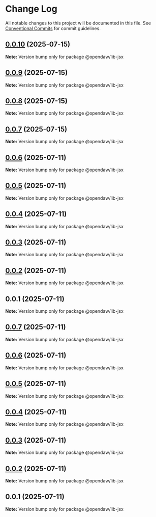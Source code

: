 # Change Log

All notable changes to this project will be documented in this file.
See [Conventional Commits](https://conventionalcommits.org) for commit guidelines.

## [0.0.10](https://github.com/andremichelle/openDAW/compare/@opendaw/lib-jsx@0.0.9...@opendaw/lib-jsx@0.0.10) (2025-07-15)

**Note:** Version bump only for package @opendaw/lib-jsx

## [0.0.9](https://github.com/andremichelle/openDAW/compare/@opendaw/lib-jsx@0.0.8...@opendaw/lib-jsx@0.0.9) (2025-07-15)

**Note:** Version bump only for package @opendaw/lib-jsx

## [0.0.8](https://github.com/andremichelle/openDAW/compare/@opendaw/lib-jsx@0.0.7...@opendaw/lib-jsx@0.0.8) (2025-07-15)

**Note:** Version bump only for package @opendaw/lib-jsx

## [0.0.7](https://github.com/andremichelle/openDAW/compare/@opendaw/lib-jsx@0.0.6...@opendaw/lib-jsx@0.0.7) (2025-07-15)

**Note:** Version bump only for package @opendaw/lib-jsx

## [0.0.6](https://github.com/andremichelle/openDAW/compare/@opendaw/lib-jsx@0.0.5...@opendaw/lib-jsx@0.0.6) (2025-07-11)

**Note:** Version bump only for package @opendaw/lib-jsx

## [0.0.5](https://github.com/andremichelle/openDAW/compare/@opendaw/lib-jsx@0.0.4...@opendaw/lib-jsx@0.0.5) (2025-07-11)

**Note:** Version bump only for package @opendaw/lib-jsx

## [0.0.4](https://github.com/andremichelle/openDAW/compare/@opendaw/lib-jsx@0.0.3...@opendaw/lib-jsx@0.0.4) (2025-07-11)

**Note:** Version bump only for package @opendaw/lib-jsx

## [0.0.3](https://github.com/andremichelle/openDAW/compare/@opendaw/lib-jsx@0.0.2...@opendaw/lib-jsx@0.0.3) (2025-07-11)

**Note:** Version bump only for package @opendaw/lib-jsx

## [0.0.2](https://github.com/andremichelle/openDAW/compare/@opendaw/lib-jsx@0.0.1...@opendaw/lib-jsx@0.0.2) (2025-07-11)

**Note:** Version bump only for package @opendaw/lib-jsx

## 0.0.1 (2025-07-11)

**Note:** Version bump only for package @opendaw/lib-jsx

## [0.0.7](https://github.com/andremichelle/opendaw-turbo/compare/@opendaw/lib-jsx@0.0.6...@opendaw/lib-jsx@0.0.7) (2025-07-11)

**Note:** Version bump only for package @opendaw/lib-jsx

## [0.0.6](https://github.com/andremichelle/opendaw-turbo/compare/@opendaw/lib-jsx@0.0.5...@opendaw/lib-jsx@0.0.6) (2025-07-11)

**Note:** Version bump only for package @opendaw/lib-jsx

## [0.0.5](https://github.com/andremichelle/opendaw-turbo/compare/@opendaw/lib-jsx@0.0.4...@opendaw/lib-jsx@0.0.5) (2025-07-11)

**Note:** Version bump only for package @opendaw/lib-jsx

## [0.0.4](https://github.com/andremichelle/opendaw-turbo/compare/@opendaw/lib-jsx@0.0.3...@opendaw/lib-jsx@0.0.4) (2025-07-11)

**Note:** Version bump only for package @opendaw/lib-jsx

## [0.0.3](https://github.com/andremichelle/opendaw-turbo/compare/@opendaw/lib-jsx@0.0.2...@opendaw/lib-jsx@0.0.3) (2025-07-11)

**Note:** Version bump only for package @opendaw/lib-jsx

## [0.0.2](https://github.com/andremichelle/opendaw-turbo/compare/@opendaw/lib-jsx@0.0.1...@opendaw/lib-jsx@0.0.2) (2025-07-11)

**Note:** Version bump only for package @opendaw/lib-jsx

## 0.0.1 (2025-07-11)

**Note:** Version bump only for package @opendaw/lib-jsx
